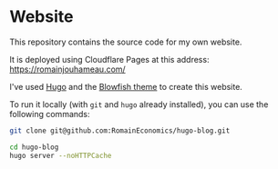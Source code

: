 # Website

This repository contains the source code for my own website.

It is deployed using Cloudflare Pages at this address: <https://romainjouhameau.com/>

I've used [Hugo](https://gohugo.io/) and the [Blowfish theme](https://blowfish.page/) to create this website.

To run it locally (with `git` and `hugo` already installed), you can use the following commands:

```bash
git clone git@github.com:RomainEconomics/hugo-blog.git

cd hugo-blog
hugo server --noHTTPCache
```
